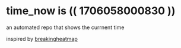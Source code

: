 # time_now is (( 1706058000830 ))

an automated repo that shows the currnent time

inspired by [breakingheatmap](https://github.com/breakingheatmap/breakingheatmap)